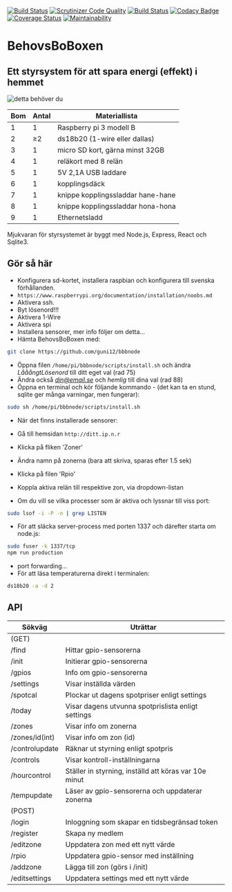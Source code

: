 [![Build Status](https://travis-ci.org/guni12/bbbnode.svg?branch=master)](https://travis-ci.org/guni12/bbbnode) 
[![Scrutinizer Code Quality](https://scrutinizer-ci.com/g/guni12/bbbnode/badges/quality-score.png?b=master)](https://scrutinizer-ci.com/g/guni12/bbbnode/?branch=master) 
[![Build Status](https://scrutinizer-ci.com/g/guni12/bbbnode/badges/build.png?b=master)](https://scrutinizer-ci.com/g/guni12/bbbnode/build-status/master) 
[![Codacy Badge](https://api.codacy.com/project/badge/Grade/b293df61900a45f5afae54b63d759876)](https://www.codacy.com/app/guni12/bbbnode?utm_source=github.com&amp;utm_medium=referral&amp;utm_content=guni12/bbbnode&amp;utm_campaign=Badge_Grade) 
[![Coverage Status](https://coveralls.io/repos/github/guni12/bbbnode/badge.png?branch=master)](https://coveralls.io/github/guni12/bbbnode?branch=master) 
[![Maintainability](https://api.codeclimate.com/v1/badges/d358e99378a19a9ec839/maintainability)](https://codeclimate.com/github/guni12/bbbnode/maintainability)

# BehovsBoBoxen
## Ett styrsystem för att spara energi (effekt) i hemmet

![detta behöver du](http://www.behovsbo.se/themes/images/bbbmaterial.jpg)

| Bom | Antal    | Materiallista                     |
| --- | ---------|---------------------------------- |
| 1   | 1        | Raspberry pi 3 modell B           |
| 2   | &#8805;2 | ds18b20 (1-wire eller dallas)     |
| 3   | 1        | micro SD kort, gärna minst 32GB   |
| 4   | 1        | reläkort med 8 relän              |
| 5   | 1        | 5V 2,1A USB laddare               |
| 6   | 1        | kopplingsdäck                     |
| 7   | 1        | knippe kopplingssladdar hane-hane |
| 8   | 1        | knippe kopplingssladdar hona-hona |
| 9   | 1        | Ethernetsladd                     |

Mjukvaran för styrsystemet är byggt med Node.js, Express, React och Sqlite3.

## Gör så här

-   Konfigurera sd-kortet, installera raspbian och konfigurera till svenska förhållanden.
-   `https://www.raspberrypi.org/documentation/installation/noobs.md`
-   Aktivera ssh.
-   Byt lösenord!!!
-   Aktivera 1-Wire
-   Aktivera spi
-   Installera sensorer, mer info följer om detta...
-   Hämta BehovsBoBoxen med:
```sh
git clone https://github.com/guni12/bbbnode
```
-   Öppna filen `/home/pi/bbbnode/scripts/install.sh` och ändra *LååångtLösenord* till ditt eget val (rad 75)
-   Ändra också *din@email.se* och *hemlig* till dina val (rad 88)
-   Öppna en terminal och kör följande kommando - (det kan ta en stund, sqlite ger många varningar, men fungerar):
```sh
sudo sh /home/pi/bbbnode/scripts/install.sh
```
-   När det finns installerade sensorer:
-   Gå till hemsidan `http://ditt.ip.n.r`
-   Klicka på fliken 'Zoner'
-   Ändra namn på zonerna (bara att skriva, sparas efter 1.5 sek)
-   Klicka på filen 'Rpio'
-   Koppla aktiva relän till respektive zon, via dropdown-listan


-   Om du vill se vilka processer som är aktiva och lyssnar till viss port:
```sh
sudo lsof -i -P -n | grep LISTEN
```
-   För att släcka server-process med porten 1337 och därefter starta om node.js:
```sh
sudo fuser -k 1337/tcp
npm run production
```
-   port forwarding...
-   För att läsa temperaturerna direkt i terminalen:
```sh
ds18b20 -a -d 2
```
## API


| Sökväg         | Uträttar                                              |
|----------------|-------------------------------------------------------|
| (GET)          |                                                       |
| /find          | Hittar gpio-sensorerna                                |
| /init          | Initierar gpio-sensorerna                             |
| /gpios         | Info om gpio-sensorerna                               |
| /settings      | Visar inställda värden                                |
| /spotcal       | Plockar ut dagens spotpriser enligt settings          |
| /today         | Visar dagens utvunna spotprislista enligt settings    |
| /zones         | Visar info om zonerna                                 |
| /zones/id(int) | Visar info om zon (id)                                |
| /controlupdate | Räknar ut styrning enligt spotpris                    |
| /controls      | Visar kontroll-inställningarna                        |
| /hourcontrol   | Ställer in styrning, inställd att köras var 10e minut |
| /tempupdate    | Läser av gpio-sensorerna och uppdaterar zonerna       |
| (POST)         |                                                       |
| /login         | Inloggning som skapar en tidsbegränsad token          |
| /register      | Skapa ny medlem                                       |
| /editzone      | Uppdatera zon med ett nytt värde                      |
| /rpio          | Uppdatera gpio-sensor med inställning                 |
| /addzone       | Lägga till zon (görs i /init)                         |
| /editsettings  | Uppdatera settings med ett nytt värde                 |